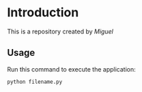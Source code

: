 # Introduction


This is a repository created by *Miguel*


## Usage


Run this command to execute the application:


`python filename.py`

 

```
